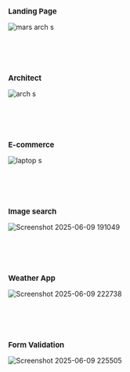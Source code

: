 <h2 style="font-size: 15px;">Landing Page</h2>

![mars arch s](https://github.com/user-attachments/assets/19ecbf95-436c-4681-b653-6ad24c6edb2d)

<br><br><br>

<h2 style="font-size: 15px;">Architect</h2>

![arch s](https://github.com/user-attachments/assets/c0f09498-601b-4b78-b8d2-0b6c0692d280)

<br><br><br>

<h2 style="font-size: 15px;">E-commerce</h2> 

![laptop s](https://github.com/user-attachments/assets/1c1d3aa6-51ca-49b6-b3d0-76818bbb50f0)

<br><br><br>

<h2 style="font-size: 15px;">Image search</h2> 

![Screenshot 2025-06-09 191049](https://github.com/user-attachments/assets/817f6d31-575f-46c7-a782-db0fa647f8cc)

<br><br><br>

<h2 style="font-size: 15px;">Weather App</h2> 

![Screenshot 2025-06-09 222738](https://github.com/user-attachments/assets/76cab35e-7a15-403a-8977-4fef58bc8ec9)

<br><br><br>

<h2 style="font-size: 15px;">Form Validation</h2> 

![Screenshot 2025-06-09 225505](https://github.com/user-attachments/assets/d8abba7c-cffa-4180-9106-0fd8f625b59f)

<br><br><br>
